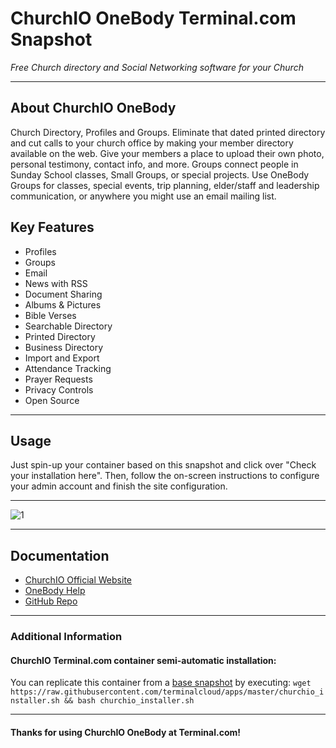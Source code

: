 # **ChurchIO OneBody** Terminal.com Snapshot
*Free Church directory and Social Networking software for your Church*

---

## About ChurchIO OneBody
Church Directory, Profiles and Groups. Eliminate that dated printed directory and cut calls to your church office by making your member directory available on the web. Give your members a place to upload their own photo, personal testimony, contact info, and more. Groups connect people in Sunday School classes, Small Groups, or special projects. Use OneBody Groups for classes, special events, trip planning, elder/staff and leadership communication, or anywhere you might use an email mailing list.



## Key Features
- Profiles
- Groups
- Email
- News with RSS
- Document Sharing
- Albums & Pictures
- Bible Verses
- Searchable Directory
- Printed Directory
- Business Directory
- Import and Export
- Attendance Tracking
- Prayer Requests
- Privacy Controls
- Open Source

---

## Usage

Just spin-up your container based on this snapshot and click over "Check your installation here".
Then, follow the on-screen instructions to configure your admin account and finish the site configuration.

---

![1](http://church.io/img/screenshots/directory.png)

---

## Documentation
- [ChurchIO Official Website](http://www.churchio.com/)
- [OneBody Help](http://church.io/onebody/help/)
- [GitHub Repo](https://github.com/churchio/onebody)

---

### Additional Information

#### ChurchIO Terminal.com container semi-automatic installation:
You can replicate this container from a [base snapshot](https://www.terminal.com/tiny/FzpHiTXG1K) by executing:
`wget https://raw.githubusercontent.com/terminalcloud/apps/master/churchio_installer.sh && bash churchio_installer.sh`


---

#### Thanks for using ChurchIO OneBody at Terminal.com!
